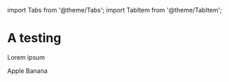 import Tabs from '@theme/Tabs';
import TabItem from '@theme/TabItem';

# A testing

Lorem ipsum

<Tabs>
    <TabItem value="apple" label="Apple">
        Apple
    </TabItem>
    <TabItem value="banana" label="Banana"  >
        Banana
    </TabItem>
</Tabs>